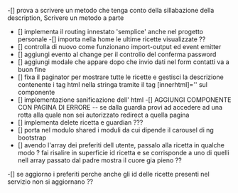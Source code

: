 -[] prova a scrivere un metodo che tenga conto della sillabazione della description, Scrivere un metodo a parte

- [] implementa il routing innestato 'semplice' anche nel progetto personale
  -[] importa nella home le ultime ricette visualizzate ??
- [] controlla di nuovo come funzionano import-output ed event emitter
- [] aggiungi evento al change per il controllo del conferma password
- [] aggiungi modale che appare dopo che invio dati nel form contatti va a buon fine
- [] fixa il paginator per mostrare tutte le ricette e gestisci la descrizione contenente i tag html nella stringa tramite il tag [innerhtml]='' sul componente
- [] implementazione sanificazione dell' html
  -[] AGGIUNGI COMPONENTE CON PAGINA DI ERRORE -- se dalla guardia provi ad accedere ad una rotta alla quale non sei autorizzato redirect a quella pagina
- [] implementa delete ricetta e guardian ???
- [] porta nel modulo shared i moduli da cui dipende il carousel di ng bootstrap
- [] avendo l'array dei preferiti dell utente, passalo alla ricetta in qualche modo ? fai risalire in superficie id ricetta e se corrisponde a uno di quelli nell array passato dal padre mostra il cuore gia pieno ??

-[] se aggiorno i preferiti perche anche gli id delle ricette presenti nel servizio non si aggiornano ??
